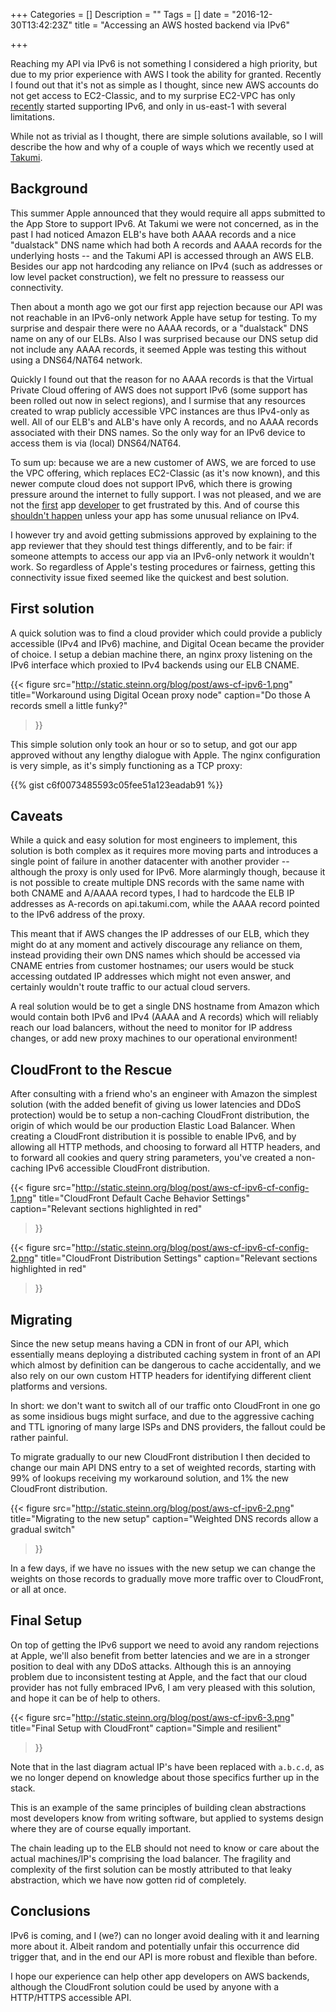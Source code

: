 +++
Categories = []
Description = ""
Tags = []
date = "2016-12-30T13:42:23Z"
title = "Accessing an AWS hosted backend via IPv6"

+++

Reaching my API via IPv6 is not something I considered a high priority,
but due to my prior experience with AWS I took the ability for granted.
Recently I found out that it's not as simple as I thought, since new AWS
accounts do not get access to EC2-Classic, and to my surprise EC2-VPC
has only <a href="https://aws.amazon.com/blogs/aws/new-ipv6-support-for-ec2-instances-in-virtual-private-clouds/">
recently</a> started supporting IPv6, and only in us-east-1 with
several limitations.

While not as trivial as I thought, there are simple solutions available,
so I will describe the how and why of a couple of ways which we recently
used at <a href="https://takumi.com">Takumi</a>.

<!--more-->

## Background

This summer Apple announced that they would require all apps submitted to the
App Store to support IPv6.  At Takumi we were not concerned, as in the
past I had noticed Amazon ELB's have both AAAA records and a nice
"dualstack" DNS name which had both A records and AAAA records for the
underlying hosts -- and the Takumi API is accessed through an AWS ELB.
Besides our app not hardcoding any reliance on IPv4 (such as addresses or low
level packet construction), we felt no pressure to reassess our connectivity.

Then about a month ago we got our first app rejection because our API was not
reachable in an IPv6-only network Apple have setup for testing.  To my surprise
and despair there were no AAAA records, or a "dualstack" DNS name on any
of our ELBs.  Also I was surprised because our DNS setup did not include any
AAAA records, it seemed Apple was testing this without using a DNS64/NAT64
network.

Quickly I found out that the reason for no AAAA records is that the Virtual
Private Cloud offering of AWS does not support IPv6 (some support has been
rolled out now in select regions), and I surmise that any resources created
to wrap publicly accessible VPC instances are thus IPv4-only as well.  All
of our ELB's and ALB's have only A records, and no AAAA records associated
with their DNS names.  So the only way for an IPv6 device to access them
is via (local) DNS64/NAT64.

To sum up: because we are a new customer of AWS, we are forced to use the VPC
offering, which replaces EC2-Classic (as it's now known), and this newer
compute cloud does not support IPv6, which there is growing pressure around
the internet to fully support.  I was not pleased, and we are not the <a
href="https://forums.aws.amazon.com/message.jspa?messageID=709638#718517">first</a>
app <a href="https://forums.developer.apple.com/thread/48314">developer</a> to get
frustrated by this.  And of course this <a
href="http://timv.me/hacking/apple-aws-and-ipv6-testing/">shouldn't happen</a>
unless your app has some unusual reliance on IPv4.

I however try and avoid getting submissions approved by explaining to the app
reviewer that they should test things differently, and to be fair: if someone
attempts to access our app via an IPv6-only network it wouldn't work. So
regardless of Apple's testing procedures or fairness, getting this connectivity
issue fixed seemed like the quickest and best solution.

## First solution

A quick solution was to find a cloud provider which could provide a publicly
accessible (IPv4 and IPv6) machine, and Digital Ocean became the provider of
choice.  I setup a debian machine there, an nginx proxy listening on the IPv6
interface  which proxied to IPv4 backends using our ELB CNAME.

{{< figure
	src="http://static.steinn.org/blog/post/aws-cf-ipv6-1.png"
	title="Workaround using Digital Ocean proxy node"
	caption="Do those A records smell a little funky?"
>}}

This simple solution only took an hour or so to setup, and got our app approved
without any lengthy dialogue with Apple.  The nginx configuration is very simple,
as it's simply functioning as a TCP proxy:

{{% gist c6f0073485593c05fee51a123eadab91 %}}

## Caveats

While a quick and easy solution for most engineers to implement, this solution
is both complex as it requires more moving parts and introduces a single point
of failure in another datacenter with another provider -- although the proxy is
only used for IPv6.  More alarmingly though, because it is not possible to create
multiple DNS records with the same name with both CNAME and A/AAAA record types,
I had to hardcode the ELB IP addresses as A-records on api.takumi.com, while the
AAAA record pointed to the IPv6 address of the proxy.

This meant that if AWS changes the IP addresses of our ELB, which they might do
at any moment and actively discourage any reliance on them, instead providing their
own DNS names which should be accessed via CNAME entries from customer hostnames;
our users would be stuck accessing outdated IP addresses which might not even
answer, and certainly wouldn't route traffic to our actual cloud servers.

A real solution would be to get a single DNS hostname from Amazon which would
contain both IPv6 and IPv4 (AAAA and A records) which will reliably reach our
load balancers, without the need to monitor for IP address changes, or add new
proxy machines to our operational environment!

## CloudFront to the Rescue

After consulting with a friend who's an engineer with Amazon the simplest
solution (with the added benefit of giving us lower latencies and DDoS
protection) would be to setup a non-caching CloudFront distribution, the origin
of which would be our production Elastic Load Balancer.  When creating a
CloudFront distribution it is possible to enable IPv6, and by allowing all HTTP
methods, and choosing to forward all HTTP headers, and to forward all cookies
and query string parameters, you've created a non-caching IPv6 accessible
CloudFront distribution.

{{< figure
	src="http://static.steinn.org/blog/post/aws-cf-ipv6-cf-config-1.png"
	title="CloudFront Default Cache Behavior Settings"
	caption="Relevant sections highlighted in red"
>}}

{{< figure
	src="http://static.steinn.org/blog/post/aws-cf-ipv6-cf-config-2.png"
	title="CloudFront Distribution Settings"
	caption="Relevant sections highlighted in red"
>}}


## Migrating

Since the new setup means having a CDN in front of our API, which essentially
means deploying a distributed caching system in front of an API which almost
by definition can be dangerous to cache accidentally, and we also rely on our
own custom HTTP headers for identifying different client platforms and versions.

In short: we don't want to switch all of our traffic onto CloudFront in one go
as some insidious bugs might surface, and due to the aggressive caching and
TTL ignoring of many large ISPs and DNS providers, the fallout could be rather
painful.

To migrate gradually to our new CloudFront distribution I then decided to change
our main API DNS entry to a set of weighted records, starting with 99% of lookups
receiving my workaround solution, and 1% the new CloudFront distribution.

{{< figure
	src="http://static.steinn.org/blog/post/aws-cf-ipv6-2.png"
	title="Migrating to the new setup"
	caption="Weighted DNS records allow a gradual switch"
>}}

In a few days, if we have no issues with the new setup we can change the weights
on those records to gradually move more traffic over to CloudFront, or all at once.

## Final Setup

On top of getting the IPv6 support we need to avoid any random rejections at Apple,
we'll also benefit from better latencies and we are in a stronger position to deal
with any DDoS attacks.  Although this is an annoying problem due to inconsistent
testing at Apple, and the fact that our cloud provider has not fully embraced IPv6,
I am very pleased with this solution, and hope it can be of help to others.

{{< figure
	src="http://static.steinn.org/blog/post/aws-cf-ipv6-3.png"
	title="Final Setup with CloudFront"
	caption="Simple and resilient"
>}}

Note that in the last diagram actual IP's have been replaced with `a.b.c.d`, as we
no longer depend on knowledge about those specifics further up in the stack.

This is an example of the same principles of building clean abstractions most
developers know from writing software, but applied to systems design where they are
of course equally important.

The chain leading up to the ELB should not need to know or care about the actual
machines/IP's comprising the load balancer.  The fragility and complexity of the
first solution can be mostly attributed to that leaky abstraction, which we have
now gotten rid of completely.


## Conclusions

IPv6 is coming, and I (we?) can no longer avoid dealing with it and learning more about
it.  Albeit random and potentially unfair this occurrence did trigger that, and in
the end our API is more robust and flexible than before.

I hope our experience can help other app developers on AWS backends, although the
CloudFront solution could be used by anyone with a HTTP/HTTPS accessible API.
